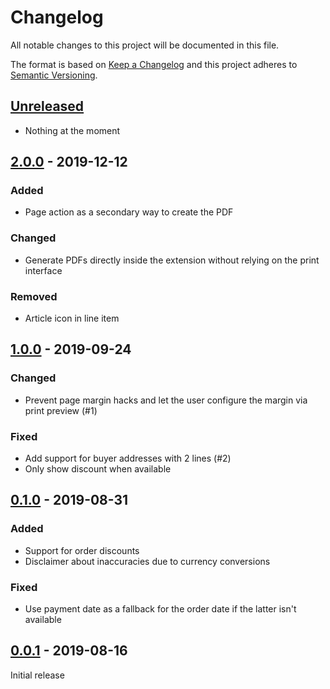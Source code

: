 # Changelog

All notable changes to this project will be documented in this file.

The format is based on [Keep a Changelog] and this project adheres to [Semantic Versioning].

## [Unreleased]

- Nothing at the moment

## [2.0.0] - 2019-12-12

### Added

- Page action as a secondary way to create the PDF

### Changed

- Generate PDFs directly inside the extension without relying on the print interface

### Removed

- Article icon in line item

## [1.0.0] - 2019-09-24

### Changed

- Prevent page margin hacks and let the user configure the margin via print preview (#1)

### Fixed

- Add support for buyer addresses with 2 lines (#2)
- Only show discount when available

## [0.1.0] - 2019-08-31

### Added

- Support for order discounts
- Disclaimer about inaccuracies due to currency conversions

### Fixed

- Use payment date as a fallback for the order date if the latter isn't available

## [0.0.1] - 2019-08-16

Initial release

[Keep a Changelog]: https://keepachangelog.com/en/1.0.0/
[Semantic Versioning]: https://semver.org/spec/v2.0.0.html
[Unreleased]: https://gitlab.com/cherrypicker/aliexpress-invoice-generator/compare/2.0.0...master
[2.0.0]: https://gitlab.com/cherrypicker/aliexpress-invoice-generator/compare/1.0.0...2.0.0
[1.0.0]: https://gitlab.com/cherrypicker/aliexpress-invoice-generator/compare/0.1.0...1.0.0
[0.1.0]: https://gitlab.com/cherrypicker/aliexpress-invoice-generator/compare/0.0.1...0.1.0
[0.0.1]: https://gitlab.com/cherrypicker/aliexpress-invoice-generator/-/tags/0.0.1
